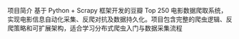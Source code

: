 项目简介
基于 Python + Scrapy 框架开发的豆瓣 Top 250 电影数据爬取系统，实现电影信息自动化采集、反爬对抗及数据持久化。项目包含完整的爬虫逻辑、反爬策略和可扩展架构，适合学习分布式爬虫入门与数据采集流程

